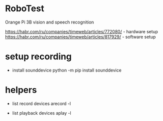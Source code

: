 # RoboTest

Orange Pi 3B vision and speech recognition

https://habr.com/ru/companies/timeweb/articles/772080/ - hardware setup
https://habr.com/ru/companies/timeweb/articles/817929/ - software setup

# setup recording

- install sounddevice
python -m pip install sounddevice

# helpers

- list record devices
arecord -l

- list playback devices
aplay -l

